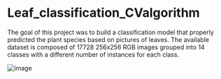 # Leaf_classification_CValgorithm

The goal of this project was to build a classification
model that properly predicted the plant species based on pictures
of leaves. The available dataset is composed of 17728 256x256
RGB images grouped into 14 classes with a different number
of instances for each class.

![image](https://github.com/peppevenezia/Leaf_classification_CValgorithm/assets/90832856/15895618-e0a1-4ee4-952e-f26a4400217a)
